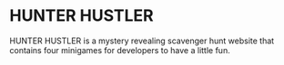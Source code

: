 # HUNTER HUSTLER

HUNTER HUSTLER is a mystery revealing scavenger hunt website that contains four minigames for developers to have a little fun.